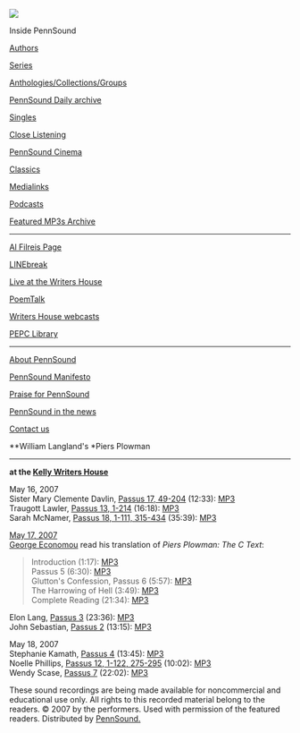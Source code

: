 ![](PennSound_flat.gif)

  

  
  

Inside PennSound

[Authors](authors.php)

[Series](series.php)

[Anthologies/Collections/Groups](anthologies.php)

[PennSound Daily archive](http://writing.upenn.edu/pennsound/daily)

[Singles](http://writing.upenn.edu/pennsound/singles)

[Close Listening](Close-Listening.php)

[PennSound Cinema](video.php)

[Classics](classics.php)

[Medialinks](http://writing.upenn.edu/wh/multimedia/medialinks/index.php)

[Podcasts](http://writing.upenn.edu/pennsound/podcasts.php)

[Featured MP3s Archive](featured-resources-archive.php)

------------------------------------------------------------------------

[Al Filreis Page](Filreis.html)

[LINEbreak](LINEbreak.html)

[Live at the Writers House](http://writing.upenn.edu/%7Ewh/involved/series/live/)

[PoemTalk](http://jacket2.org/content/poem-talk)

[Writers House webcasts](http://writing.upenn.edu/%7Ewh/webcasts/)

[PEPC
Library](http://writing.upenn.edu/pepc/contents.html)

------------------------------------------------------------------------

[About PennSound](http://writing.upenn.edu/pennsound/about.php)

[PennSound Manifesto](http://writing.upenn.edu/pennsound/manifesto.php)

<span class="quoted1">[Praise for PennSound](http://writing.upenn.edu/pennsound/praise.php)</span>

[PennSound in the news](http://writing.upenn.edu/pennsound/news)

[Contact us](mailto:pennsound@writing.upenn.edu)

**William Langland's *Piers Plowman  
***
**at the [Kelly
Writers House](http://writing.upenn.edu/wh/calendar/0507.html#17)**

May 16, 2007  
Sister Mary Clemente Davlin, [Passus
17, 49-204](http://www.iath.virginia.edu/seenet/piers/windows/index-scribal-div1-N75122.html) (12:33): [MP3](http://media.sas.upenn.edu/pennsound/groups/Piers-Plowman/Davlin-Mary-Clemente_Piers-Plowman_KWH_5-16-07.mp3)  
Traugott Lawler, [Passus 13,
1-214](http://www.iath.virginia.edu/seenet/piers/windows/index-scribal-div1-N55137.html) (16:18): [MP3](http://media.sas.upenn.edu/pennsound/groups/Piers-Plowman/Lawler-Traugott_Piers-Plowman_KWH_5-16-07.mp3)  
Sarah McNamer, [Passus 18,
1-111, 315-434](http://www.iath.virginia.edu/seenet/piers/windows/index-scribal-div1-N79110.html)
(35:39): [MP3](http://media.sas.upenn.edu/pennsound/groups/Piers-Plowman/McNamer-Sarah_Piers-Plowman_KWH_5-16-07.mp3)

[May 17, 2007](http://www.writing.upenn.edu/wh/calendar/0507.html#17)  
[George Economou](Economou.html) read his translation of *Piers
Plowman: The C Text*:  

> Introduction (1:17): [MP3](http://media.sas.upenn.edu/pennsound/authors/Economou/Piers-Plowman/Economou-George_01_Introduction_Piers-Plowman_KWH_5-17-07.mp3)  
> Passus 5 (6:30): [MP3](http://media.sas.upenn.edu/pennsound/authors/Economou/Piers-Plowman/Economou-George_02_Passus-5_Piers-Plowman_KWH_5-17-07.mp3)  
> Glutton's Confession, Passus 6 (5:57): [MP3](http://media.sas.upenn.edu/pennsound/authors/Economou/Piers-Plowman/Economou-George_03_Gluttons-Confession_Piers-Plowman_KWH_5-17-07.mp3)  
> The Harrowing of Hell (3:49): [MP3](http://media.sas.upenn.edu/pennsound/authors/Economou/Piers-Plowman/Economou-George_04_Harrowing-of-Hell_Piers-Plowman_KWH_5-17-07.mp3)  
> Complete Reading (21:34): [MP3](http://media.sas.upenn.edu/pennsound/authors/Economou/Piers-Plowman/Economou-George_Piers-Plowman_KWH_5-17-07.mp3)  

Elon Lang, [Passus 3](http://www.iath.virginia.edu/seenet/piers/windows/index-scribal-div1-N8245.html)
(23:36): [MP3](http://media.sas.upenn.edu/pennsound/groups/Piers-Plowman/Lang-Elon_Piers-Plowman_KWH_5-17-07.mp3)  
John Sebastian, [Passus 2](http://www.iath.virginia.edu/seenet/piers/windows/index-scribal-div1-N5621.html)
(13:15): [MP3](http://media.sas.upenn.edu/pennsound/groups/Piers-Plowman/Sebastian-John_Piers-Plowman_KWH_5-17-07.mp3)

May 18, 2007  
Stephanie Kamath, [Passus 4](http://www.iath.virginia.edu/seenet/piers/windows/index-scribal-div1-N12484.html)
(13:45): [MP3](http://media.sas.upenn.edu/pennsound/groups/Piers-Plowman/Kamath-Stephanie_Piers-Plowman_KWH_5-18-07.mp3)  
Noelle Phillips, [Passus 12, 1-122,
275-295](http://www.iath.virginia.edu/seenet/piers/windows/index-scribal-div1-N50519.html) (10:02): [MP3](http://media.sas.upenn.edu/pennsound/groups/Piers-Plowman/Phillips-Noelle_Piers-Plowman_KWH_5-18-07.mp3)  
Wendy Scase, [Passus 7](http://www.iath.virginia.edu/seenet/piers/windows/index-scribal-div1-N26981.html) (22:02):
[MP3](http://media.sas.upenn.edu/pennsound/groups/Piers-Plowman/Scase-Wendy_Piers-Plowman_KWH_5-18-07.mp3)

These sound
recordings are being made available for noncommercial and educational
use only. All rights to this recorded material belong to the readers. © 2007
by the performers. Used with permission of the featured
readers. Distributed by [PennSound.](../index.html)
